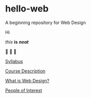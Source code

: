 # hello-web
A beginning repository for Web Design

Hi

*this* **is** __*neat*__

:100: :100: :100:

[Syllabus](sylabus.md)

[Course Description](course_descrption.md)

[What is Web Design?](What_is_Web_Design?.md)

[People of Interest](People_of_Interest.md)
